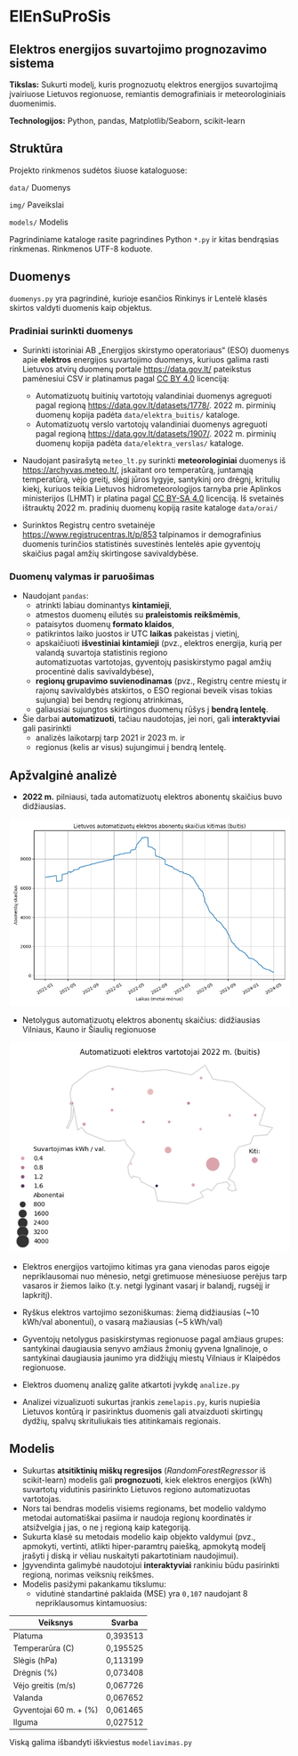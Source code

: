 # ElEnSuProSis
##  Elektros energijos suvartojimo prognozavimo sistema

**Tikslas:** Sukurti modelį, kuris prognozuotų elektros energijos suvartojimą įvairiuose Lietuvos regionuose, 
remiantis demografiniais ir meteorologiniais duomenimis.

**Technologijos:** Python, pandas, Matplotlib/Seaborn, scikit-learn


## Struktūra
Projekto rinkmenos sudėtos šiuose kataloguose:

`data/` Duomenys

`img/` Paveikslai

`models/` Modelis

Pagrindiniame kataloge rasite pagrindines Python `*.py` ir kitas bendrąsias rinkmenas. Rinkmenos UTF-8 koduote.


## Duomenys

`duomenys.py` yra pagrindinė, kurioje esančios Rinkinys ir Lentelė klasės skirtos valdyti duomenis kaip objektus.


### Pradiniai surinkti duomenys

* Surinkti istoriniai AB „Energijos skirstymo operatoriaus“ (ESO) duomenys apie **elektros** energijos suvartojimo 
  duomenys, kuriuos galima rasti Lietuvos atvirų duomenų portale <https://data.gov.lt/> pateikstus pamėnesiui CSV ir 
  platinamus pagal [CC BY 4.0](https://creativecommons.org/licenses/by/4.0/legalcode.lt) licenciją: 
  * Automatizuotų buitinių vartotojų valandiniai duomenys agreguoti pagal regioną <https://data.gov.lt/datasets/1778/>. 
    2022 m. pirminių duomenų kopija padėta `data/elektra_buitis/` kataloge.
  * Automatizuotų verslo vartotojų valandiniai duomenys agreguoti pagal regioną <https://data.gov.lt/datasets/1907/>. 
    2022 m. pirminių duomenų kopija padėta `data/elektra_verslas/` kataloge.

* Naudojant pasirašytą `meteo_lt.py` surinkti **meteorologiniai** duomenys iš <https://archyvas.meteo.lt/>, įskaitant
  oro temperatūrą, juntamąją temperatūrą, vėjo greitį, slėgį jūros lygyje, santykinį oro drėgnį, kritulių kiekį,
  kuriuos teikia Lietuvos hidrometeorologijos tarnyba prie Aplinkos ministerijos (LHMT) ir platina pagal 
  [CC BY-SA 4.0](https://creativecommons.org/licenses/by-sa/4.0/legalcode.lt) licenciją. 
  Iš svetainės ištrauktų 2022 m. pradinių duomenų kopiją rasite kataloge `data/orai/`

* Surinktos Registrų centro svetainėje <https://www.registrucentras.lt/p/853> talpinamos ir demografinius duomenis 
  turinčios statistinės suvestinės lentelės apie gyventojų skaičius pagal amžių skirtingose savivaldybėse. 
    

### Duomenų valymas ir paruošimas

* Naudojant `pandas`:
  * atrinkti labiau dominantys **kintamieji**, 
  * atmestos duomenų eilutės su **praleistomis reikšmėmis**, 
  * pataisytos duomenų **formato klaidos**, 
  * patikrintos laiko juostos ir UTC **laikas** pakeistas į vietinį, 
  * apskaičiuoti **išvestiniai kintamieji** (pvz., elektros energija, kurią per valandą suvartoja statistinis regiono  
    automatizuotas vartotojas, gyventojų pasiskirstymo pagal amžių procentinė dalis savivaldybėse), 
  * **regionų grupavimo suvienodinamas** (pvz., Registrų centre miestų ir rajonų savivaldybės atskirtos, o ESO regionai 
    beveik visas tokias sujungia) bei bendrų regionų atrinkimas, 
  * galiausiai sujungtos skirtingos duomenų rūšys į **bendrą lentelę**. 
* Šie darbai **automatizuoti**, tačiau naudotojas, jei nori, gali **interaktyviai** gali pasirinkti 
  * analizės laikotarpį tarp 2021 ir 2023 m. ir
  * regionus (kelis ar visus) sujungimui į bendrą lentelę.


## Apžvalginė analizė

* **2022 m.** pilniausi, tada automatizuotų elektros abonentų skaičius buvo didžiausias.

![abonentų skaičiaus kitimas laike](./img/Elektros%20abonent%C5%B3%20skai%C4%8Dius%20(buitis).png)

* Netolygus automatizuotų elektros abonentų skaičius: didžiausias Vilniaus, Kauno ir Šiaulių regionuose

![abonentų skaičius regionuose](./img/Elektros%20vartotoj%C5%B3%20skai%C4%8Dius%202022%20m%20(buitis).png)

* Elektros energijos vartojimo kitimas yra gana vienodas paros eigoje nepriklausomai nuo mėnesio, netgi gretimuose 
  mėnesiuose perėjus tarp vasaros ir žiemos laiko (t.y. netgi lyginant vasarį ir balandį, rugsėjį ir lapkritį).
* Ryškus elektros vartojimo sezoniškumas: žiemą didžiausias (~10 kWh/val abonentui), o vasarą mažiausias (~5 kWh/val)
* Gyventojų netolygus pasiskirstymas regionuose pagal amžiaus grupes: santykinai daugiausia senyvo amžiaus žmonių
  gyvena Ignalinoje, o santykinai daugiausia jaunimo yra didžiųjų miestų Vilniaus ir Klaipėdos regionuose.

* Elektros duomenų analizę galite atkartoti įvykdę `analize.py`
* Analizei vizualizuoti sukurtas įrankis `zemelapis.py`, kuris nupiešia Lietuvos kontūrą ir pasirinktus duomenis 
  gali atvaizduoti skirtingų dydžių, spalvų skrituliukais ties atitinkamais regionais.
 
## Modelis 
* Sukurtas **atsitiktinių miškų regresijos** (_RandomForestRegressor_ iš scikit-learn) modelis gali **prognozuoti**, 
  kiek elektros energijos (kWh) suvartotų vidutinis pasirinkto Lietuvos regiono automatizuotas vartotojas.
* Nors tai bendras modelis visiems regionams, bet modelio valdymo metodai automatiškai pasiima ir naudoja regionų 
  koordinatės ir atsižvelgia į jas, o ne į regioną kaip kategoriją.
* Sukurta klasė su metodais modelio kaip objekto valdymui (pvz., apmokyti, vertinti, atlikti hiper-paramtrų paiešką, 
  apmokytą modelį įrašyti į diską ir vėliau nuskaityti pakartotiniam naudojimui).
* Įgyvendinta galimybė naudotojui **interaktyviai** rankiniu būdu pasirinkti regioną, norimas veiksnių reikšmes.
* Modelis pasižymi pakankamu tikslumu: 
  * vidutinė standartinė paklaida (MSE) yra `0,107` naudojant 8 nepriklausomus kintamuosius:    

| Veiksnys                | Svarba   |
|-------------------------|----------|
| Platuma                 | 0,393513 |
| Temperarūra (C)         | 0,195525 |
| Slėgis (hPa)            | 0,113199 |
| Drėgnis (%)             | 0,073408 |
| Vėjo greitis (m/s)      | 0,067726 |
| Valanda                 | 0,067652 |
| Gyventojai 60 m. + (%)  | 0,061465 |
| Ilguma                  | 0,027512 |

Viską galima išbandyti iškviestus `modeliavimas.py`

